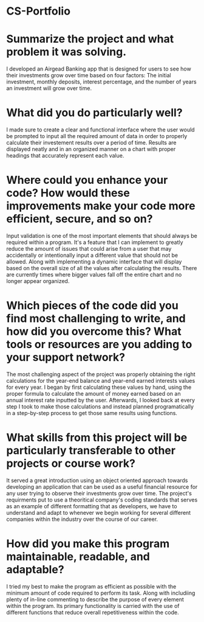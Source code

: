 # CS-Portfolio

# Summarize the project and what problem it was solving.

I developed an Airgead Banking app that is designed for users to see how their investments grow over time based on four factors: The initial investment, monthly deposits, interest percentage, and the number of years an investment will grow over time. 

# What did you do particularly well?

I made sure to create a clear and functional interface where the user would be prompted to input all the required amount of data in order to properly calculate their investement results over a period of time. Results are displayed neatly and in an organized manner on a chart with proper headings that accurately represent each value. 

# Where could you enhance your code? How would these improvements make your code more efficient, secure, and so on?

Input validation is one of the most important elements that should always be required within a program. It's a feature that I can implement to greatly reduce the amount of issues that could arise from a user that may accidentally or intentionally input a different value that should not be allowed. Along with implementing a dynamic interface that will display based on the overall size of all the values after calculating the results. There are currently times where bigger values fall off the entire chart and no longer appear organized.

# Which pieces of the code did you find most challenging to write, and how did you overcome this? What tools or resources are you adding to your support network?

The most challenging aspect of the project was properly obtaining the right calculations for the year-end balance and year-end earned interests values for every year. I began by first calculating these values by hand, using the proper formula to calculate the amount of money earned based on an annual interest rate inputted by the user. Afterwards, I looked back at every step I took to make those calculations and instead planned programatically in a step-by-step process to get those same results using functions. 

# What skills from this project will be particularly transferable to other projects or course work?

It served a great introduction using an object oriented approach towards developing an application that can be used as a useful financial resource for any user trying to observe their investments grow over time. The project's requirments put to use a theoritical company's coding standards that serves as an example of different formatting that as developers, we have to understand and adapt to whenever we begin working for several different companies within the industry over the course of our career.

# How did you make this program maintainable, readable, and adaptable?
I tried my best to make the program as efficient as possible with the minimum amount of code required to perform its task. Along with includiing plenty of in-line commenting to describe the purpose of every element within the program. Its primary functionality is carried with the use of different functions that reduce overall repetitiveness within the code.
